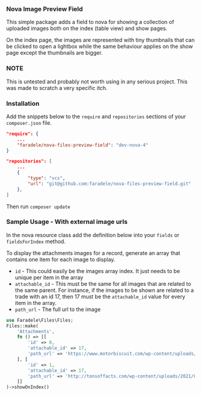 ### Nova Image Preview Field

This simple package adds a field to nova for showing a collection of uploaded images both on the index (table view) and show pages.

On the index page, the images are represented with tiny thumbnails that can be clicked to open a lightbox while the same behaviour applies on the show page except the thumbnails are bigger.

### NOTE
This is untested and probably not worth using in any serious project. This was made to scratch a very specific itch.

### Installation
 Add the snippets below to the `require` and `repositories` sections of your `composer.json` file.
```json
"require": {
    ...
    "faradele/nova-files-preview-field": "dev-nova-4"
}

"repositories": [
    ...
    {
        "type": "vcs",
        "url": "git@github.com:faradele/nova-files-preview-field.git"
    },
]
```
Then run `composer update`

### Sample Usage - With external image urls
In the nova resource class add the definition below into your `fields` or `fieldsForIndex` method.

To display the attachments images for a record, generate an array that contains one item for each image to display.
- `id` - This could easily be the images array index. It just needs to be unique per item in the array
- `attachable_id` - This must be the same for all images that are related to the same parent. For instance, if the images to be shown are related to a trade with an id 17, then 17 must be the `attachable_id` value for every item in the array.
- `path_url` - The full url to the image

```php
use Faradele\Files\Files;
Files::make(
    'Attachments',
    fn () => [[
        'id' => 0,
        'attachable_id' => 17,
        'path_url' => 'https://www.motorbiscuit.com/wp-content/uploads/2021/02/Tesla-Roadster.jpg',
    ], [
        'id' => 1,
        'attachable_id' => 17,
        'path_url' => 'http://tonsoffacts.com/wp-content/uploads/2021/02/tesla-model-s-raven-2.jpg'
    ]]
)->showOnIndex()
```

